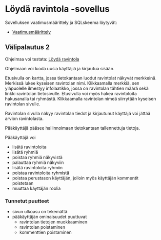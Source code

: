# Löydä ravintola -sovellus

Sovelluksen vaatimusmäärittely ja SQLskeema löytyvät:

- [Vaatimusmäärittely](./documentation/vaatimusmaarittely.md)

## Välipalautus 2

Ohjelmaa voi testata: [Löydä ravintola](https://tsoha2023-restaurant-finder.fly.dev/login)

Ohjelmaan voi luoda uusia käyttäjiä ja kirjautua sisään. 

Etusivulla on kartta, jossa tietokantaan luodut ravintolat näkyvät merkkeinä. Merkissä lukee kyseisen ravintolan nimi. Klikkaamalla merkkiä, sen yläpuolelle ilmestyy infolaatikko, jossa on ravintolan tähtien määrä sekä linkki ravintolan tietosivulle. Etusivulla voi myös hakea ravintoloita hakusanalla tai ryhmästä. Klikkaamalla ravintolan nimeä siirrytään kyseisen ravintolan sivulle.

Ravintolan sivulla näkyy ravintolan tiedot ja kirjautunut käyttäjä voi jättää arvion ravintolasta.

Pääkäyttäjä pääsee hallinnoimaan tietokantaan tallennettuja tietoja. 

Pääkäyttäjä voi 
- lisätä ravintoloita
- lisätä ryhmiä
- poistaa ryhmiä näkyvistä
- palauttaa ryhmiä näkyviin
- lisätä ravintoloita ryhmiin
- poistaa ravintoloita ryhmistä
- poistaa perustason käyttäjän, jolloin myös käyttäjän kommentit poistetaan
- muuttaa käyttäjän roolia

### Tunnetut puutteet

- sivun ulkoasu on tekemättä
- pääkäyttäjän ominaisuudet puuttuvat
  - ravintolan tietojen muokkaaminen
  - ravintolan poistaminen
  - kommenttien poistaminen 

